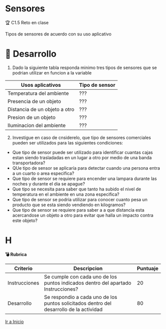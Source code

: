 # Sensores

:trophy: C1.5 Reto en clase

Tipos de sensores de acuerdo con su uso aplicativo

# :pencil: Desarrollo

1. Dado la siguiente tabla responda minimo tres tipos de sensores que se podrian utilizar en funcion a la variable

|Usos aplicativos| Tipo de sensor|
|----|----|
Temperatura del ambiente| ???|
Presencia de un objeto| ???|
Distancia de un objeto a otro| ???|
Presion de un objeto| ???|
Iluminacion del ambiente| ???|

2. Investigue en caso de cnsiderelo, que tipo de sensores comerciales pueden ser utilizados para las siguientes condiciones:

- Que tipo de sensor puede ser utilizado para identificar cuantas cajas estan siendo trasladadas en un lugar a otro por medio de una banda transportadora?
- QUe tipo de sensor se aplicaría para detectar cuando una persona entra a un cuarto o area especifica?
- Que tipo de sensor se requiere para encender una lampara durante las noches y durante el dia se apague?
- Que tipo se necesita para saber que tanto ha subido el nivel de temperatura en el ambiente en una zona especifica?
- Que tipo de sensor se podria utilizar para conocer cuanto pesa un producto que se esta siendo vendiendo en kilogramos?
- Que tipo de sensor se requiere para saber a a que distancia esta acercandose un objeto a otro para evitar que halla un impacto contra este objeto?

# H

**💣 Rubrica**

Criterio|Descripcion|Puntuaje|
---|---|---|
Instrucciones| Se cumple con cada uno de los puntos indicados dentro del apartado Instrucciones?|20|
Desarrollo| Se respondio a cada uno de los puntos solicitados dentro del desarrollo de la actividad|80|

[Ir a Inicio](https://github.com/JavieRM3N/SistemasProgramables)
